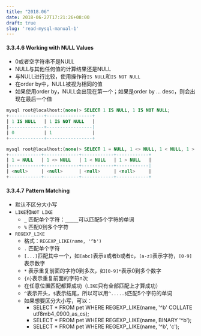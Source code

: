```yaml
---
title: "2018.06"
date: 2018-06-27T17:21:26+08:00
draft: true
slug: 'read-mysql-manual-1'
---
```



#### 3.3.4.6 Working with NULL Values

* 0或者空字符串不是NULL
* NULL与其他任何值的计算结果还是NULL
* 与NULL进行比较，使用操作符`IS NULL`和`IS NOT NULL`
* 在order by中，NULL被视为相同的值
* 如果使用order by，NULL会出现在第一个；如果是order by ... desc，则会出现在最后一个值

```sql
mysql root@localhost:(none)> SELECT 1 IS NULL, 1 IS NOT NULL;
+-------------+-----------------+
| 1 IS NULL   | 1 IS NOT NULL   |
|-------------+-----------------|
| 0           | 1               |
+-------------+-----------------+
```

```sql
mysql root@localhost:(none)> SELECT 1 = NULL, 1 <> NULL, 1 < NULL, 1 > NULL;
+------------+-------------+------------+------------+
| 1 = NULL   | 1 <> NULL   | 1 < NULL   | 1 > NULL   |
|------------+-------------+------------+------------|
| <null>     | <null>      | <null>     | <null>     |
+------------+-------------+------------+------------+
```

#### 3.3.4.7 Pattern Matching

* 默认不区分大小写
* `LIKE`和`NOT LIKE`
  * `_` 匹配单个字符：`_____`可以匹配5个字符的单词
  * `%` 匹配0到多个字符
* `REGEXP_LIKE`
  * 格式：`REGEXP_LIKE(name, '^b')`
  * `.` 匹配单个字符
  * `[...]`匹配其中一个，如`[abc]`表示a或者b或者c，`[a-z]`表示字符，`[0-9]`表示数字
  * `*` 表示重复前面的字符0到多次，如`[0-9]*`表示0到多个数字
  * `{n}`表示重复前面的字符n次
  * 在任意位置匹配都算成功（`LIKE`只有全部匹配上才算成功）
  * `^`表示开头，`$`表示结尾，所以可以用`^.....$`匹配5个字符的单词
  * 如果想要区分大小写，可以：
    * SELECT * FROM pet WHERE REGEXP_LIKE(name, '^b' COLLATE utf8mb4_0900_as_cs);
    * SELECT * FROM pet WHERE REGEXP_LIKE(name, BINARY '^b');
    * SELECT * FROM pet WHERE REGEXP_LIKE(name, '^b', 'c');

